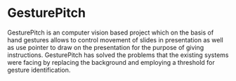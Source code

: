 # GesturePitch
GesturePitch is an computer vision based project which on the basis of hand gestures allows to control movement of slides in presentation as well as use pointer to draw on the presentation for the purpose of giving instructions. GesturePitch has solved the problems that the existing systems were facing by replacing the background and employing a threshold for gesture identification.
